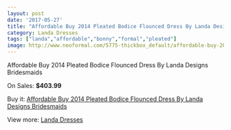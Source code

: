```yaml
---
layout: post
date: '2017-05-27'
title: "Affordable Buy 2014 Pleated Bodice Flounced Dress By Landa Designs Bridesmaids"
category: Landa Dresses
tags: ["landa","affordable","bonny","formal","pleated"]
image: http://www.neoformal.com/5775-thickbox_default/affordable-buy-2014-pleated-bodice-flounced-dress-by-landa-designs-bridesmaids.jpg
---
```

Affordable Buy 2014 Pleated Bodice Flounced Dress By Landa Designs Bridesmaids

On Sales: **$403.99**
<a href="https://www.neoformal.com/en/landa-dresses/2110-affordable-buy-2014-pleated-bodice-flounced-dress-by-landa-designs-bridesmaids.html"><amp-img layout="responsive" width="600" height="600" src="//www.neoformal.com/5775-thickbox_default/affordable-buy-2014-pleated-bodice-flounced-dress-by-landa-designs-bridesmaids.jpg" alt="Affordable Buy 2014 Pleated Bodice Flounced Dress By Landa Designs Bridesmaids 0" /></a>
<a href="https://www.neoformal.com/en/landa-dresses/2110-affordable-buy-2014-pleated-bodice-flounced-dress-by-landa-designs-bridesmaids.html"><amp-img layout="responsive" width="600" height="600" src="//www.neoformal.com/5778-thickbox_default/affordable-buy-2014-pleated-bodice-flounced-dress-by-landa-designs-bridesmaids.jpg" alt="Affordable Buy 2014 Pleated Bodice Flounced Dress By Landa Designs Bridesmaids 1" /></a>
<a href="https://www.neoformal.com/en/landa-dresses/2110-affordable-buy-2014-pleated-bodice-flounced-dress-by-landa-designs-bridesmaids.html"><amp-img layout="responsive" width="600" height="600" src="//www.neoformal.com/5777-thickbox_default/affordable-buy-2014-pleated-bodice-flounced-dress-by-landa-designs-bridesmaids.jpg" alt="Affordable Buy 2014 Pleated Bodice Flounced Dress By Landa Designs Bridesmaids 2" /></a>
<a href="https://www.neoformal.com/en/landa-dresses/2110-affordable-buy-2014-pleated-bodice-flounced-dress-by-landa-designs-bridesmaids.html"><amp-img layout="responsive" width="600" height="600" src="//www.neoformal.com/5776-thickbox_default/affordable-buy-2014-pleated-bodice-flounced-dress-by-landa-designs-bridesmaids.jpg" alt="Affordable Buy 2014 Pleated Bodice Flounced Dress By Landa Designs Bridesmaids 3" /></a>

Buy it: [Affordable Buy 2014 Pleated Bodice Flounced Dress By Landa Designs Bridesmaids](https://www.neoformal.com/en/landa-dresses/2110-affordable-buy-2014-pleated-bodice-flounced-dress-by-landa-designs-bridesmaids.html "Affordable Buy 2014 Pleated Bodice Flounced Dress By Landa Designs Bridesmaids")

View more: [Landa Dresses](https://www.neoformal.com/en/17-landa-dresses "Landa Dresses")
